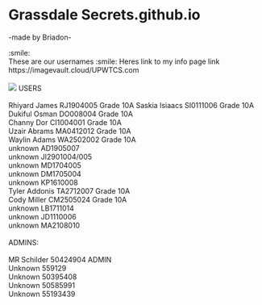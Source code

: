 # Grassdale Secrets.github.io
-made by Briadon-<br>
<div style=“background-color: rgb(50, 50, 50);”>
:smile:<br>These are our usernames :smile:
Heres link to my info page link https://imagevault.cloud/UPWTCS.com<br>
<br><img src=“https://static.pexels.com/photos/45201/kitty-cat-kitten-pet-45201.jpeg” width=“50%” height=“50%” style=“display: block; margin: 0 auto;”>
        USERS<br>
        <br>
Rhiyard James RJ1904005       Grade 10A       
Saskia Isiaacs SI0111006      Grade 10A<br>
Dukiful Osman DO008004        Grade 10A<br>
Channy Dor CI1004001          Grade 10A	<br>
Uzair Abrams MA0412012	      Grade 10A<br>
Waylin Adams WA2502002        Grade 10A<br>
        unknown AD1905007<br>
         unknown JI2901004/005<br>
                unknown MD1704005<br>
             unknown DM1705004<br>
        unknown KP1610008<br>
Tyler Addonis TA2712007		Grade 10A<br>
Cody Miller CM2505024           Grade 10A<br>
             unknown LB1711014<br>
             unknown JD1110006<br>
        unknown MA2108010<br>
<br>
ADMINS:<br>
<br>
MR Schilder 50424904			ADMIN<br>
Unknown 559129<br>
Unknown 50395408<br>
Unknown 50585991<br>
Unknown 55193439<br>
</div>
